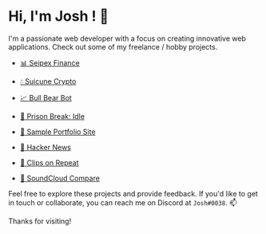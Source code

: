 # Hi, I'm Josh ! 👋

I'm a passionate web developer with a focus on creating innovative web applications. Check out some of my freelance / hobby projects.

- [📊 Seipex Finance](https://www.seipex.fi/)
- [💧 Suicune Crypto](https://suicune.dog/)
- [📈 Bull Bear Bot](https://bear-bull-bot.vercel.app/)

- [🚨 Prison Break: Idle](https://prison-break-idle-josht64.vercel.app/)

- [📝 Sample Portfolio Site](https://portfolio-site-josht64.vercel.app/)
- [📰 Hacker News](https://hacker-news-project-sigma.vercel.app/)
  
- [👾 Clips on Repeat](https://clips-on-repeat.vercel.app/)
- [🎵 SoundCloud Compare](https://sound-cloud-compare-git-main-josht64.vercel.app/)


Feel free to explore these projects and provide feedback. If you'd like to get in touch or collaborate, you can reach me on Discord at `Josh#0038`. 📫

Thanks for visiting!
